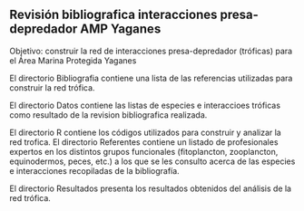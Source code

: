 ## Revisión bibliografica interacciones presa-depredador AMP Yaganes

Objetivo: construir la red de interacciones presa-depredador (tróficas) para el Área Marina Protegida Yaganes

El directorio Bibliografia contiene una lista de las referencias utilizadas para construir la red trófica.

El directorio Datos contiene las listas de especies e interaccioes tróficas como resultado de la revision bibliografica realizada.

El directorio R contiene los códigos utilizados para construir y analizar la red trofica.
El directorio Referentes contiene un listado de profesionales expertos en los distintos grupos funcionales (fitoplancton, zooplancton, equinodermos, peces, etc.) a los que se les consulto acerca de las especies e interacciones recopiladas de la bibliografía.

El directorio Resultados presenta los resultados obtenidos del análisis de la red trófica.
